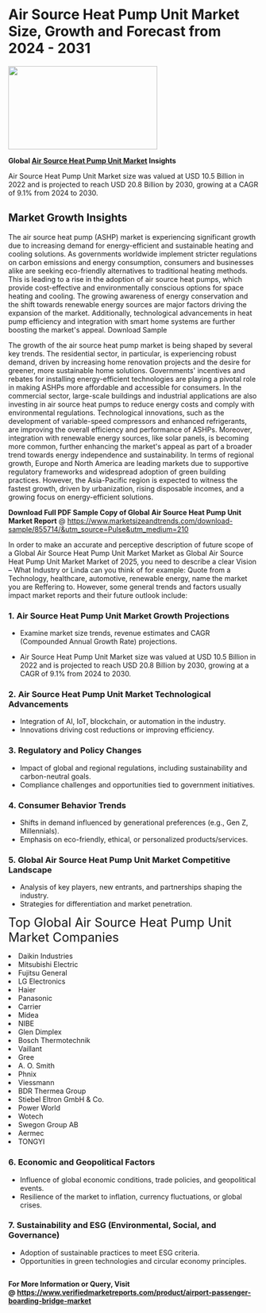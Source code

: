 <H1>Air Source Heat Pump Unit Market Size, Growth and Forecast from 2024 - 2031</H1><img class="aligncenter size-medium wp-image-584254" src="https://thirdeyenews.in/wp-content/uploads/2024/09/Global-Market-Research-300x168.jpeg" alt="" width="300" height="168" /><p><strong>Global&nbsp;<a href="https://www.marketsizeandtrends.com/download-sample/855714/&amp;utm_source=Pulse&amp;utm_medium=210">Air Source Heat Pump Unit Market</a> Insights</strong></p><p>Air Source Heat Pump Unit Market size was valued at USD 10.5 Billion in 2022 and is projected to reach USD 20.8 Billion by 2030, growing at a CAGR of 9.1% from 2024 to 2030.</p><p><h2>Market Growth Insights</h2> <p>The air source heat pump (ASHP) market is experiencing significant growth due to increasing demand for energy-efficient and sustainable heating and cooling solutions. As governments worldwide implement stricter regulations on carbon emissions and energy consumption, consumers and businesses alike are seeking eco-friendly alternatives to traditional heating methods. This is leading to a rise in the adoption of air source heat pumps, which provide cost-effective and environmentally conscious options for space heating and cooling. The growing awareness of energy conservation and the shift towards renewable energy sources are major factors driving the expansion of the market. Additionally, technological advancements in heat pump efficiency and integration with smart home systems are further boosting the market's appeal. Download Sample</p> <p>The growth of the air source heat pump market is being shaped by several key trends. The residential sector, in particular, is experiencing robust demand, driven by increasing home renovation projects and the desire for greener, more sustainable home solutions. Governments' incentives and rebates for installing energy-efficient technologies are playing a pivotal role in making ASHPs more affordable and accessible for consumers. In the commercial sector, large-scale buildings and industrial applications are also investing in air source heat pumps to reduce energy costs and comply with environmental regulations. Technological innovations, such as the development of variable-speed compressors and enhanced refrigerants, are improving the overall efficiency and performance of ASHPs. Moreover, integration with renewable energy sources, like solar panels, is becoming more common, further enhancing the market's appeal as part of a broader trend towards energy independence and sustainability. In terms of regional growth, Europe and North America are leading markets due to supportive regulatory frameworks and widespread adoption of green building practices. However, the Asia-Pacific region is expected to witness the fastest growth, driven by urbanization, rising disposable incomes, and a growing focus on energy-efficient solutions. </p><p><span class=""><strong>Download Full PDF Sample Copy of Global Air Source Heat Pump Unit Market Report</strong> @ <a href="https://www.marketsizeandtrends.com/download-sample/855714/&amp;utm_source=Pulse&amp;utm_medium=210" target="_blank">https://www.marketsizeandtrends.com/download-sample/855714/&amp;utm_source=Pulse&amp;utm_medium=210</a></span></p><p>In order to make an accurate and perceptive description of future scope of a Global&nbsp;Air Source Heat Pump Unit Market Market as Global&nbsp;Air Source Heat Pump Unit Market Market of 2025, you need to describe a clear Vision &ndash; What Industry or Linda can you think of for example: Quote from a Technology, healthcare, automotive, renewable energy, name the market you are Reffering to. However, some general trends and factors usually impact market reports and their future outlook include:</p><h3>1.&nbsp;<strong>Air Source Heat Pump Unit Market Growth Projections</strong></h3><ul><li>Examine market size trends, revenue estimates and CAGR (Compounded Annual Growth Rate) projections.</li><li><p>Air Source Heat Pump Unit Market size was valued at USD 10.5 Billion in 2022 and is projected to reach USD 20.8 Billion by 2030, growing at a CAGR of 9.1% from 2024 to 2030.</p></li></ul><h3>2.&nbsp;<strong>Air Source Heat Pump Unit Market Technological Advancements</strong></h3><ul><li>Integration of AI, IoT, blockchain, or automation in the industry.</li><li>Innovations driving cost reductions or improving efficiency.</li></ul><h3>3.&nbsp;<strong>Regulatory and Policy Changes</strong></h3><ul><li>Impact of global and regional regulations, including sustainability and carbon-neutral goals.</li><li>Compliance challenges and opportunities tied to government initiatives.</li></ul><h3>4.&nbsp;<strong>Consumer Behavior Trends</strong></h3><ul><li>Shifts in demand influenced by generational preferences (e.g., Gen Z, Millennials).</li><li>Emphasis on eco-friendly, ethical, or personalized products/services.</li></ul><h3>5.&nbsp;<strong>Global Air Source Heat Pump Unit Market Competitive Landscape</strong></h3><ul><li>Analysis of key players, new entrants, and partnerships shaping the industry.</li><li>Strategies for differentiation and market penetration.</li></ul><p data-pm-slice="1 1 []"><span style="color: inherit; font-family: inherit; font-size: 25px;">Top Global Air Source Heat Pump Unit Market Companies</span></p><div class="" data-test-id=""><p><li>Daikin Industries</li><li> Mitsubishi Electric</li><li> Fujitsu General</li><li> LG Electronics</li><li> Haier</li><li> Panasonic</li><li> Carrier</li><li> Midea</li><li> NIBE</li><li> Glen Dimplex</li><li> Bosch Thermotechnik</li><li> Vaillant</li><li> Gree</li><li> A. O. Smith</li><li> Phnix</li><li> Viessmann</li><li> BDR Thermea Group</li><li> Stiebel Eltron GmbH & Co.</li><li> Power World</li><li> Wotech</li><li> Swegon Group AB</li><li> Aermec</li><li> TONGYI</li></p></div><h3>6.&nbsp;<strong>Economic and Geopolitical Factors</strong></h3><ul><li>Influence of global economic conditions, trade policies, and geopolitical events.</li><li>Resilience of the market to inflation, currency fluctuations, or global crises.</li></ul><h3>7.&nbsp;<strong>Sustainability and ESG (Environmental, Social, and Governance)</strong></h3><ul><li>Adoption of sustainable practices to meet ESG criteria.</li><li>Opportunities in green technologies and circular economy principles.</li></ul><h2><strong style="font-size: 14px;">For More Information or Query, Visit @&nbsp;</strong><a style="background-color: #ffffff; font-size: 14px;" href="https://www.marketsizeandtrends.com/report/air-source-heat-pump-unit-market/" target="_blank">https://www.verifiedmarketreports.com/product/airport-passenger-boarding-bridge-market</a></h2>
